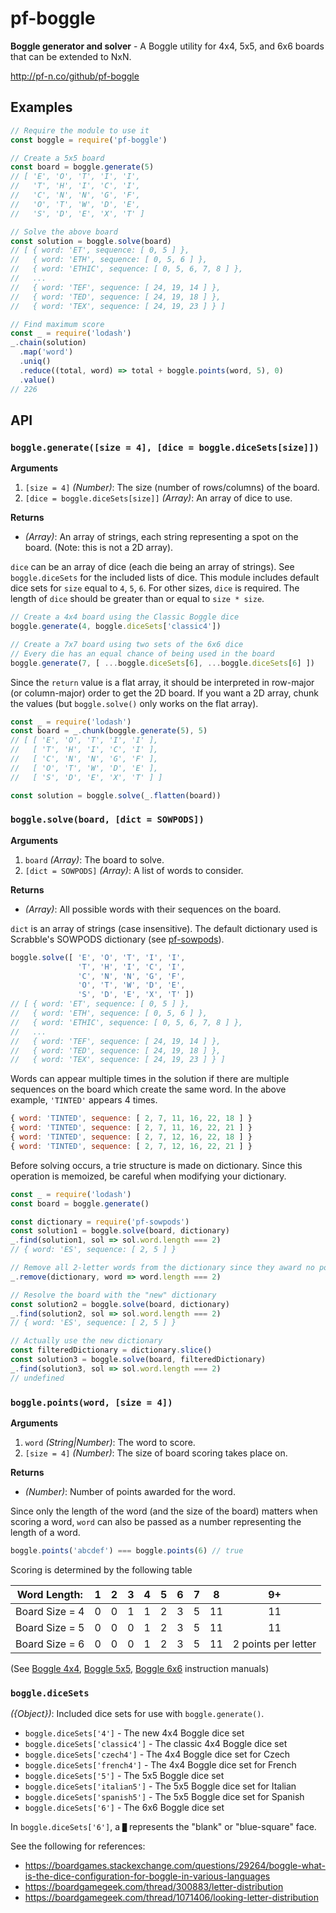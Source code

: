 # pf-boggle

**Boggle generator and solver** - A Boggle utility for 4x4, 5x5, and 6x6 boards that can be extended to NxN.

http://pf-n.co/github/pf-boggle

## Examples

```javascript
// Require the module to use it
const boggle = require('pf-boggle')

// Create a 5x5 board
const board = boggle.generate(5)
// [ 'E', 'O', 'T', 'I', 'I',
//   'T', 'H', 'I', 'C', 'I',
//   'C', 'N', 'N', 'G', 'F',
//   'O', 'T', 'W', 'D', 'E',
//   'S', 'D', 'E', 'X', 'T' ]

// Solve the above board
const solution = boggle.solve(board)
// [ { word: 'ET', sequence: [ 0, 5 ] },
//   { word: 'ETH', sequence: [ 0, 5, 6 ] },
//   { word: 'ETHIC', sequence: [ 0, 5, 6, 7, 8 ] },
//   ...
//   { word: 'TEF', sequence: [ 24, 19, 14 ] },
//   { word: 'TED', sequence: [ 24, 19, 18 ] },
//   { word: 'TEX', sequence: [ 24, 19, 23 ] } ]

// Find maximum score
const _ = require('lodash')
_.chain(solution)
  .map('word')
  .uniq()
  .reduce((total, word) => total + boggle.points(word, 5), 0)
  .value()
// 226
```

## API

### `boggle.generate([size = 4], [dice = boggle.diceSets[size]])`

**Arguments**
 1. `[size = 4]` *(Number)*: The size (number of rows/columns) of the board.
 2. `[dice = boggle.diceSets[size]]` *(Array)*: An array of dice to use.

**Returns**
 * *(Array)*: An array of strings, each string representing a spot on the board. (Note: this is not a 2D array).

`dice` can be an array of dice (each die being an array of strings). See `boggle.diceSets` for the included lists of dice. This module includes default dice sets for `size` equal to `4`, `5`, `6`. For other sizes, `dice` is required. The length of `dice` should be greater than or equal to `size * size`.

```javascript
// Create a 4x4 board using the Classic Boggle dice
boggle.generate(4, boggle.diceSets['classic4'])

// Create a 7x7 board using two sets of the 6x6 dice
// Every die has an equal chance of being used in the board
boggle.generate(7, [ ...boggle.diceSets[6], ...boggle.diceSets[6] ])
```

Since the `return` value is a flat array, it should be interpreted in row-major (or column-major) order to get the 2D board. If you want a 2D array, chunk the values (but `boggle.solve()` only works on the flat array).

```javascript
const _ = require('lodash')
const board = _.chunk(boggle.generate(5), 5)
// [ [ 'E', 'O', 'T', 'I', 'I' ],
//   [ 'T', 'H', 'I', 'C', 'I' ],
//   [ 'C', 'N', 'N', 'G', 'F' ],
//   [ 'O', 'T', 'W', 'D', 'E' ],
//   [ 'S', 'D', 'E', 'X', 'T' ] ]

const solution = boggle.solve(_.flatten(board))
```

### `boggle.solve(board, [dict = SOWPODS])`

**Arguments**
 1. `board` *(Array)*: The board to solve.
 2. `[dict = SOWPODS]` *(Array)*: A list of words to consider.

**Returns**
 * *(Array)*: All possible words with their sequences on the board.

`dict` is an array of strings (case insensitive). The default dictionary used is Scrabble's SOWPODS dictionary (see [pf-sowpods](https://www.npmjs.com/package/pf-sowpods)).

```javascript
boggle.solve([ 'E', 'O', 'T', 'I', 'I',
               'T', 'H', 'I', 'C', 'I',
               'C', 'N', 'N', 'G', 'F',
               'O', 'T', 'W', 'D', 'E',
               'S', 'D', 'E', 'X', 'T' ])
// [ { word: 'ET', sequence: [ 0, 5 ] },
//   { word: 'ETH', sequence: [ 0, 5, 6 ] },
//   { word: 'ETHIC', sequence: [ 0, 5, 6, 7, 8 ] },
//   ...
//   { word: 'TEF', sequence: [ 24, 19, 14 ] },
//   { word: 'TED', sequence: [ 24, 19, 18 ] },
//   { word: 'TEX', sequence: [ 24, 19, 23 ] } ]
```

Words can appear multiple times in the solution if there are multiple sequences on the board which create the same word. In the above example, `'TINTED'` appears 4 times.

```javascript
{ word: 'TINTED', sequence: [ 2, 7, 11, 16, 22, 18 ] }
{ word: 'TINTED', sequence: [ 2, 7, 11, 16, 22, 21 ] }
{ word: 'TINTED', sequence: [ 2, 7, 12, 16, 22, 18 ] }
{ word: 'TINTED', sequence: [ 2, 7, 12, 16, 22, 21 ] }
```

Before solving occurs, a trie structure is made on dictionary. Since this operation is memoized, be careful when modifying your dictionary.

```javascript
const _ = require('lodash')
const board = boggle.generate()

const dictionary = require('pf-sowpods')
const solution1 = boggle.solve(board, dictionary)
_.find(solution1, sol => sol.word.length === 2)
// { word: 'ES', sequence: [ 2, 5 ] }

// Remove all 2-letter words from the dictionary since they award no points
_.remove(dictionary, word => word.length === 2)

// Resolve the board with the "new" dictionary
const solution2 = boggle.solve(board, dictionary)
_.find(solution2, sol => sol.word.length === 2)
// { word: 'ES', sequence: [ 2, 5 ] }

// Actually use the new dictionary
const filteredDictionary = dictionary.slice()
const solution3 = boggle.solve(board, filteredDictionary)
_.find(solution3, sol => sol.word.length === 2)
// undefined
```

### `boggle.points(word, [size = 4])`

**Arguments**
 1. `word` *(String|Number)*: The word to score.
 2. `[size = 4]` *(Number)*: The size of board scoring takes place on.

**Returns**
 * *(Number)*: Number of points awarded for the word.

Since only the length of the word (and the size of the board) matters when scoring a word, `word` can also be passed as a number representing the length of a word.

```javascript
boggle.points('abcdef') === boggle.points(6) // true
```

Scoring is determined by the following table

|  Word Length:  | 1 | 2 | 3 | 4 | 5 | 6 | 7 | 8  |         9+          |
|:--------------:|:-:|:-:|:-:|:-:|:-:|:-:|:-:|:--:|:-------------------:|
| Board Size = 4 | 0 | 0 | 1 | 1 | 2 | 3 | 5 | 11 |         11          |
| Board Size = 5 | 0 | 0 | 0 | 1 | 2 | 3 | 5 | 11 |         11          |
| Board Size = 6 | 0 | 0 | 0 | 1 | 2 | 3 | 5 | 11 | 2 points per letter |

(See [Boggle 4x4](http://www.hasbro.com/common/instruct/boggle.pdf), [Boggle 5x5](http://www.hasbro.com/common/instruct/BigBoggle.PDF), [Boggle 6x6](https://winning-moves.com/images/SuperBigBoggleRules.pdf) instruction manuals)

### `boggle.diceSets`

*({Object})*: Included dice sets for use with `boggle.generate()`.

 * `boggle.diceSets['4']` - The new 4x4 Boggle dice set
 * `boggle.diceSets['classic4']` - The classic 4x4 Boggle dice set
 * `boggle.diceSets['czech4']` - The 4x4 Boggle dice set for Czech
 * `boggle.diceSets['french4']` - The 4x4 Boggle dice set for French
 * `boggle.diceSets['5']` - The 5x5 Boggle dice set
 * `boggle.diceSets['italian5']` - The 5x5 Boggle dice set for Italian
 * `boggle.diceSets['spanish5']` - The 5x5 Boggle dice set for Spanish
 * `boggle.diceSets['6']` - The 6x6 Boggle dice set

In `boggle.diceSets['6']`, a `█` represents the "blank" or "blue-square" face.

See the following for references:
 - https://boardgames.stackexchange.com/questions/29264/boggle-what-is-the-dice-configuration-for-boggle-in-various-languages
 - https://boardgamegeek.com/thread/300883/letter-distribution
 - https://boardgamegeek.com/thread/1071406/looking-letter-distribution
